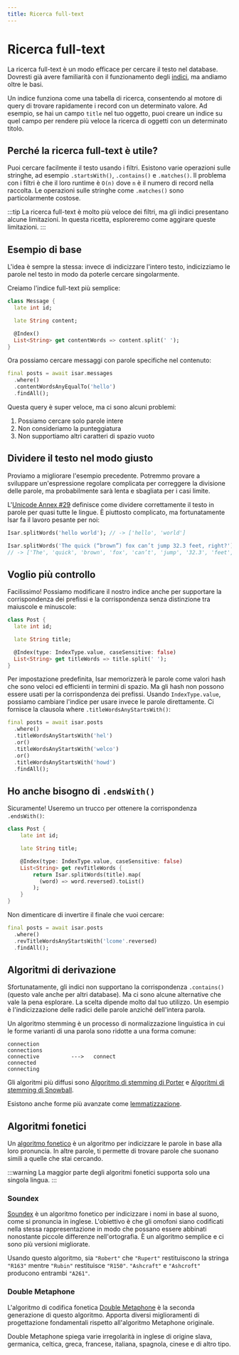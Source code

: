 ```yaml
---
title: Ricerca full-text
---
```


# Ricerca full-text

La ricerca full-text è un modo efficace per cercare il testo nel database. Dovresti già avere familiarità con il funzionamento degli [indici](../indexes.md), ma andiamo oltre le basi.

Un indice funziona come una tabella di ricerca, consentendo al motore di query di trovare rapidamente i record con un determinato valore. Ad esempio, se hai un campo `title` nel tuo oggetto, puoi creare un indice su quel campo per rendere più veloce la ricerca di oggetti con un determinato titolo.

## Perché la ricerca full-text è utile?

Puoi cercare facilmente il testo usando i filtri. Esistono varie operazioni sulle stringhe, ad esempio `.startsWith()`, `.contains()` e `.matches()`. Il problema con i filtri è che il loro runtime è `O(n)` dove `n` è il numero di record nella raccolta. Le operazioni sulle stringhe come `.matches()` sono particolarmente costose.

:::tip
La ricerca full-text è molto più veloce dei filtri, ma gli indici presentano alcune limitazioni. In questa ricetta, esploreremo come aggirare queste limitazioni.
:::

## Esempio di base

L'idea è sempre la stessa: invece di indicizzare l'intero testo, indicizziamo le parole nel testo in modo da poterle cercare singolarmente.

Creiamo l'indice full-text più semplice:

```dart
class Message {
  late int id;

  late String content;

  @Index()
  List<String> get contentWords => content.split(' ');
}
```

Ora possiamo cercare messaggi con parole specifiche nel contenuto:

```dart
final posts = await isar.messages
  .where()
  .contentWordsAnyEqualTo('hello')
  .findAll();
```

Questa query è super veloce, ma ci sono alcuni problemi:

1. Possiamo cercare solo parole intere
2. Non consideriamo la punteggiatura
3. Non supportiamo altri caratteri di spazio vuoto

## Dividere il testo nel modo giusto

Proviamo a migliorare l'esempio precedente. Potremmo provare a sviluppare un'espressione regolare complicata per correggere la divisione delle parole, ma probabilmente sarà lenta e sbagliata per i casi limite.

L'[Unicode Annex #29](https://unicode.org/reports/tr29/) definisce come dividere correttamente il testo in parole per quasi tutte le lingue. È piuttosto complicato, ma fortunatamente Isar fa il lavoro pesante per noi:

```dart
Isar.splitWords('hello world'); // -> ['hello', 'world']

Isar.splitWords('The quick (“brown”) fox can’t jump 32.3 feet, right?');
// -> ['The', 'quick', 'brown', 'fox', 'can’t', 'jump', '32.3', 'feet', 'right']
```

## Voglio più controllo

Facilissimo! Possiamo modificare il nostro indice anche per supportare la corrispondenza dei prefissi e la corrispondenza senza distinzione tra maiuscole e minuscole:

```dart
class Post {
  late int id;

  late String title;

  @Index(type: IndexType.value, caseSensitive: false)
  List<String> get titleWords => title.split(' ');
}
```

Per impostazione predefinita, Isar memorizzerà le parole come valori hash che sono veloci ed efficienti in termini di spazio. Ma gli hash non possono essere usati per la corrispondenza dei prefissi. Usando `IndexType.value`, possiamo cambiare l'indice per usare invece le parole direttamente. Ci fornisce la clausola where `.titleWordsAnyStartsWith()`:

```dart
final posts = await isar.posts
  .where()
  .titleWordsAnyStartsWith('hel')
  .or()
  .titleWordsAnyStartsWith('welco')
  .or()
  .titleWordsAnyStartsWith('howd')
  .findAll();
```

## Ho anche bisogno di `.endsWith()`

Sicuramente! Useremo un trucco per ottenere la corrispondenza `.endsWith()`:

```dart
class Post {
    late int id;

    late String title;

    @Index(type: IndexType.value, caseSensitive: false)
    List<String> get revTitleWords {
        return Isar.splitWords(title).map(
          (word) => word.reversed).toList()
        );
    }
}
```

Non dimenticare di invertire il finale che vuoi cercare:

```dart
final posts = await isar.posts
  .where()
  .revTitleWordsAnyStartsWith('lcome'.reversed)
  .findAll();
```

## Algoritmi di derivazione

Sfortunatamente, gli indici non supportano la corrispondenza `.contains()` (questo vale anche per altri database). Ma ci sono alcune alternative che vale la pena esplorare. La scelta dipende molto dal tuo utilizzo. Un esempio è l'indicizzazione delle radici delle parole anziché dell'intera parola.

Un algoritmo stemming è un processo di normalizzazione linguistica in cui le forme varianti di una parola sono ridotte a una forma comune:

```
connection
connections
connective          --->   connect
connected
connecting
```

Gli algoritmi più diffusi sono [Algoritmo di stemming di Porter](https://tartarus.org/martin/PorterStemmer/) e [Algoritmi di stemming di Snowball](https://snowballstem.org/algorithms/).

Esistono anche forme più avanzate come [lemmatizzazione](https://en.wikipedia.org/wiki/Lemmatizzazione).

## Algoritmi fonetici

Un [algoritmo fonetico](https://en.wikipedia.org/wiki/Phonetic_algorithm) è un algoritmo per indicizzare le parole in base alla loro pronuncia. In altre parole, ti permette di trovare parole che suonano simili a quelle che stai cercando.

:::warning
La maggior parte degli algoritmi fonetici supporta solo una singola lingua.
:::

### Soundex

[Soundex](https://en.wikipedia.org/wiki/Soundex) è un algoritmo fonetico per indicizzare i nomi in base al suono, come si pronuncia in inglese. L'obiettivo è che gli omofoni siano codificati nella stessa rappresentazione in modo che possano essere abbinati nonostante piccole differenze nell'ortografia. È un algoritmo semplice e ci sono più versioni migliorate.

Usando questo algoritmo, sia `"Robert"` che `"Rupert"` restituiscono la stringa `"R163"` mentre `"Rubin"` restituisce `"R150"`. `"Ashcraft"` e `"Ashcroft"` producono entrambi `"A261"`.

### Double Metaphone

L'algoritmo di codifica fonetica [Double Metaphone](https://en.wikipedia.org/wiki/Metaphone) è la seconda generazione di questo algoritmo. Apporta diversi miglioramenti di progettazione fondamentali rispetto all'algoritmo Metaphone originale.

Double Metaphone spiega varie irregolarità in inglese di origine slava, germanica, celtica, greca, francese, italiana, spagnola, cinese e di altro tipo.
